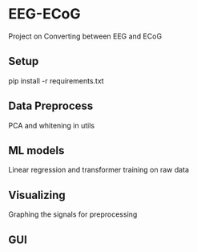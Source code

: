 # EEG-ECoG
Project on Converting between EEG and ECoG

## Setup
pip install -r requirements.txt

## Data Preprocess
PCA and whitening in utils

## ML models
Linear regression and transformer training on raw data

## Visualizing
Graphing the signals for preprocessing

## GUI

